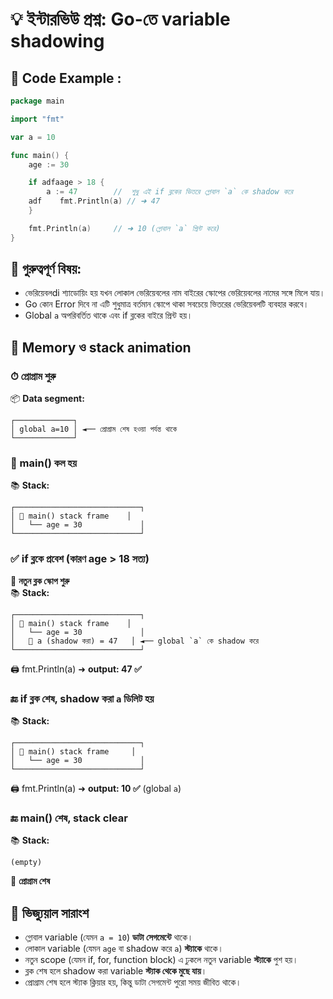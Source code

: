 # 💡 ইন্টারভিউ প্রশ্ন: Go-তে variable shadowing 

## 🧪 Code Example :

```go
package main

import "fmt"

var a = 10

func main() {
    age := 30

    if adfaage > 18 {
        a := 47        //  শুধু এই if ব্লকের ভিতরে গ্লোবাল `a` কে shadow করে
    adf    fmt.Println(a) // ➜ 47
    }

    fmt.Println(a)     // ➜ 10 (গ্লোবাল `a` প্রিন্ট করে)
}
```

## 📌 গুরুত্বপূর্ণ বিষয়:

-  ভেরিয়েবলdi শ্যাডোয়িং হয় যখন লোকাল ভেরিয়েবলের নাম বাইরের স্কোপের ভেরিয়েবলের নামের সঙ্গে মিলে যায়।
- Go কোন Error দিবে না এটি শুধুমাত্র বর্তমান স্কোপে থাকা সবচেয়ে ভিতরের ভেরিয়েবলটি ব্যবহার করবে।
-  Global `a` অপরিবর্তিত থাকে এবং if ব্লকের বাইরে প্রিন্ট হয়।

## 🧠 Memory ও stack animation 

### ⏱ প্রোগ্রাম শুরু

📦 **Data segment:**  
```
┌─────────────┐
│ global a=10 │ ◄── প্রোগ্রাম শেষ হওয়া পর্যন্ত থাকে
└─────────────┘
```

### 🚀 main() কল হয়

📚 **Stack:**  
```
┌────────────────────────────┐
│ 🧩 main() stack frame    │
│   └── age = 30             │
└────────────────────────────┘
```

### ✅ if ব্লকে প্রবেশ (কারণ age > 18 সত্য)

🧱 **নতুন ব্লক স্কোপ শুরু**  
📚 **Stack:**  
```
┌────────────────────────────┐
│ 🧩 main() stack frame    │
│   └── age = 30             │
│   🔸 a (shadow করা) = 47   │ ◄── global `a` কে shadow করে
└────────────────────────────┘
```

🖨️ fmt.Println(a) ➜ **output: 47 ✅**

### 🔚 if ব্লক শেষ, shadow করা `a` ডিলিট হয়

📚 **Stack:**  
```
┌────────────────────────────┐
│ 🧩 main() stack frame     │
│   └── age = 30             │
└────────────────────────────┘
```

🖨️ fmt.Println(a) ➜ **output: 10 ✅** (global `a`)

### 🔚 main() শেষ, stack clear

📚 **Stack:**  
```
(empty)
```

🧼 **প্রোগ্রাম শেষ**

## 📌 ভিজ্যুয়াল সারাংশ

-  গ্লোবাল variable (যেমন `a = 10`) **ডাটা সেগমেন্টে** থাকে।
-  লোকাল variable (যেমন `age` বা shadow করে  `a`) **স্ট্যাকে** থাকে।
-  নতুন scope (যেমন if, for, function block) এ ঢুকলে নতুন variable **স্ট্যাকে** পুশ হয়।
-  ব্লক শেষ হলে shadow করা variable **স্ট্যাক থেকে মুছে যায়**।
-  প্রোগ্রাম শেষ হলে স্ট্যাক ক্লিয়ার হয়, কিন্তু ডাটা সেগমেন্ট পুরো সময় জীবিত থাকে।